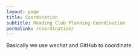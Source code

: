```yaml
---
layout: page
title: Coordination
subtitle: Reading Club Planning Coordination
permalink: /coordination/
---
```


Basically we use wechat and GitHub to coordinate.
